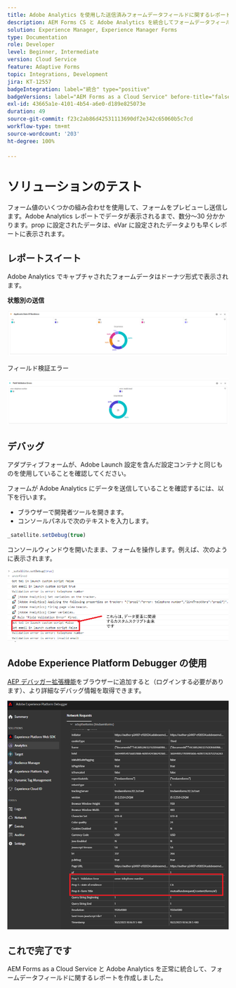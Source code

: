 ```yaml
---
title: Adobe Analytics を使用した送信済みフォームデータフィールドに関するレポート
description: AEM Forms CS と Adobe Analytics を統合してフォームデータフィールドに関するレポートを作成する方法
solution: Experience Manager, Experience Manager Forms
type: Documentation
role: Developer
level: Beginner, Intermediate
version: Cloud Service
feature: Adaptive Forms
topic: Integrations, Development
jira: KT-12557
badgeIntegration: label="統合" type="positive"
badgeVersions: label="AEM Forms as a Cloud Service" before-title="false"
exl-id: 43665a1e-4101-4b54-a6e0-d189e825073e
duration: 49
source-git-commit: f23c2ab86d42531113690df2e342c65060b5c7cd
workflow-type: tm+mt
source-wordcount: '203'
ht-degree: 100%

---
```


# ソリューションのテスト

フォーム値のいくつかの組み合わせを使用して、フォームをプレビューし送信します。Adobe Analytics レポートでデータが表示されるまで、数分～30 分かかります。prop に設定されたデータは、eVar に設定されたデータよりも早くレポートに表示されます。

## レポートスイート

Adobe Analytics でキャプチャされたフォームデータはドーナツ形式で表示されます。

**状態別の送信**

![applicantsbystate](assets/donut.png)

フィールド検証エラー

![field-validation-error](assets/donut-field-validation.png)

## デバッグ

アダプティブフォームが、Adobe Launch 設定を含んだ設定コンテナと同じものを使用していることを確認してください。

フォームが Adobe Analytics にデータを送信していることを確認するには、以下を行います。

* ブラウザーで開発者ツールを開きます。
* コンソールパネルで次のテキストを入力します。

```javascript
_satellite.setDebug(true)
```

コンソールウィンドウを開いたまま、フォームを操作します。例えば、次のように表示されます。

![console-debug](assets/debug.png)

## Adobe Experience Platform Debugger の使用

[AEP デバッガー拡張機能](https://experienceleague.adobe.com/docs/experience-platform/debugger/home.html?lang=ja)をブラウザーに追加すると（ログインする必要があります）、より詳細なデバッグ情報を取得できます。

![platform-debugger](assets/platform-debugger.png)

## これで完了です

AEM Forms as a Cloud Service と Adobe Analytics を正常に統合して、フォームデータフィールドに関するレポートを作成しました。